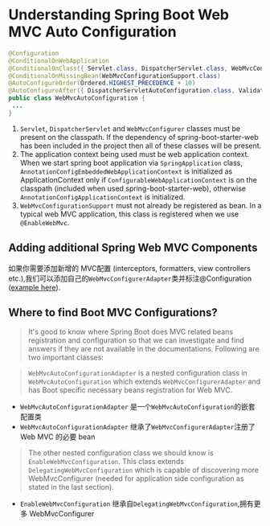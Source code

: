 # Understanding Spring Boot Web MVC Auto Configuration

```java
@Configuration
@ConditionalOnWebApplication
@ConditionalOnClass({ Servlet.class, DispatcherServlet.class, WebMvcConfigurerAdapter.class })
@ConditionalOnMissingBean(WebMvcConfigurationSupport.class)
@AutoConfigureOrder(Ordered.HIGHEST_PRECEDENCE + 10)
@AutoConfigureAfter({ DispatcherServletAutoConfiguration.class,	ValidationAutoConfiguration.class })
public class WebMvcAutoConfiguration {
 ...
}
```

1. `Servlet`, `DispatcherServlet` and `WebMvcConfigurer` classes must be present on the classpath. If the dependency of spring-boot-starter-web has been included in the project then all of these classes will be present.
2. The application context being used must be web application context. When we start spring boot application via `SpringApplication` class, `AnnotationConfigEmbeddedWebApplicationContext` is initialized as ApplicationContext only if `ConfigurableWebApplicationContext` is on the classpath (included when used spring-boot-starter-web), otherwise `AnnotationConfigApplicationContext` is initialized.
3. `WebMvcConfigurationSupport` must not already be registered as bean. In a typical web MVC application, this class is registered when we use `@EnableWebMvc`.

## Adding additional Spring Web MVC Components

如果你需要添加新增的 MVC配置 (interceptors, formatters, view controllers etc.),我们可以添加自己的`WebMvcConfigurerAdapter`类并标注@Configuration ([example here](https://www.logicbig.com/tutorials/spring-framework/spring-boot/custom-formatter.html)).

## Where to find Boot MVC Configurations?

>  It's good to know where Spring Boot does MVC related beans registration and configuration so that we can investigate and find answers if they are not available in the documentations. Following are two important classes:

> `WebMvcAutoConfigurationAdapter` is a nested configuration class in `WebMvcAutoConfiguration` which extends `WebMvcConfigurerAdapter` and has Boot specific necessary beans registration for Web MVC.

- `WebMvcAutoConfigurationAdapter`  是一个`WebMvcAutoConfiguration`的嵌套配置类
- `WebMvcAutoConfigurationAdapter` 继承了`WebMvcConfigurerAdapter`注册了 Web MVC 的必要 bean

>  The other nested configuration class we should know is `EnableWebMvcConfiguration`. This class extends `DelegatingWebMvcConfiguration` which is capable of discovering more WebMvcConfigurer (needed for application side configuration as stated in the last section).

- `EnableWebMvcConfiguration` 继承自`DelegatingWebMvcConfiguration`,拥有更多 WebMvcConfigurer